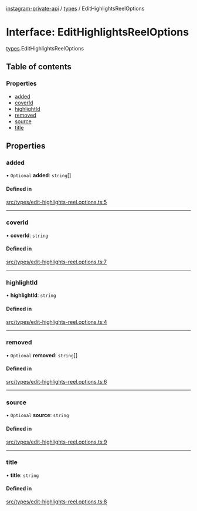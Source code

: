 [instagram-private-api](../../README.md) / [types](../../modules/types.md) / EditHighlightsReelOptions

# Interface: EditHighlightsReelOptions

[types](../../modules/types.md).EditHighlightsReelOptions

## Table of contents

### Properties

- [added](EditHighlightsReelOptions.md#added)
- [coverId](EditHighlightsReelOptions.md#coverid)
- [highlightId](EditHighlightsReelOptions.md#highlightid)
- [removed](EditHighlightsReelOptions.md#removed)
- [source](EditHighlightsReelOptions.md#source)
- [title](EditHighlightsReelOptions.md#title)

## Properties

### added

• `Optional` **added**: `string`[]

#### Defined in

[src/types/edit-highlights-reel.options.ts:5](https://github.com/Nerixyz/instagram-private-api/blob/4971f34/src/types/edit-highlights-reel.options.ts#L5)

___

### coverId

• **coverId**: `string`

#### Defined in

[src/types/edit-highlights-reel.options.ts:7](https://github.com/Nerixyz/instagram-private-api/blob/4971f34/src/types/edit-highlights-reel.options.ts#L7)

___

### highlightId

• **highlightId**: `string`

#### Defined in

[src/types/edit-highlights-reel.options.ts:4](https://github.com/Nerixyz/instagram-private-api/blob/4971f34/src/types/edit-highlights-reel.options.ts#L4)

___

### removed

• `Optional` **removed**: `string`[]

#### Defined in

[src/types/edit-highlights-reel.options.ts:6](https://github.com/Nerixyz/instagram-private-api/blob/4971f34/src/types/edit-highlights-reel.options.ts#L6)

___

### source

• `Optional` **source**: `string`

#### Defined in

[src/types/edit-highlights-reel.options.ts:9](https://github.com/Nerixyz/instagram-private-api/blob/4971f34/src/types/edit-highlights-reel.options.ts#L9)

___

### title

• **title**: `string`

#### Defined in

[src/types/edit-highlights-reel.options.ts:8](https://github.com/Nerixyz/instagram-private-api/blob/4971f34/src/types/edit-highlights-reel.options.ts#L8)
